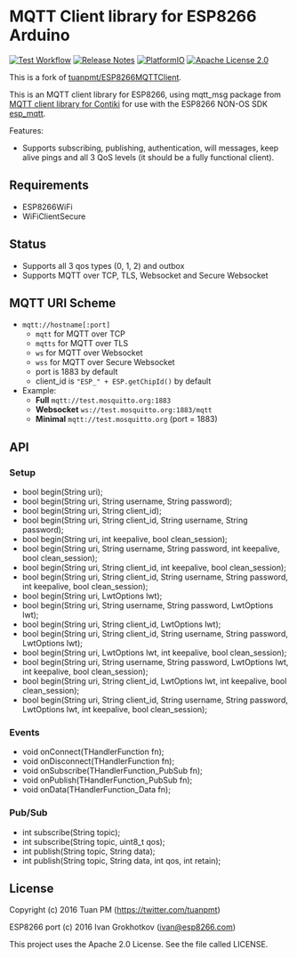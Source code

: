 # MQTT Client library for ESP8266 Arduino
[![Test Workflow](https://github.com/LolHens/ESP8266MQTTClient/workflows/test/badge.svg)](https://github.com/LolHens/ESP8266MQTTClient/actions?query=workflow%3Atest)
[![Release Notes](https://img.shields.io/github/release/LolHens/ESP8266MQTTClient.svg?maxAge=3600)](https://github.com/LolHens/ESP8266MQTTClient/releases/latest)
[![PlatformIO](https://img.shields.io/badge/PlatformIO-ESP8266MQTTClient-%23EE6D0B)](https://platformio.org/lib/show/7453/ESP8266MQTTClient)
[![Apache License 2.0](https://img.shields.io/github/license/LolHens/ESP8266MQTTClient.svg?maxAge=3600)](https://www.apache.org/licenses/LICENSE-2.0)

This is a fork of [tuanpmt/ESP8266MQTTClient](https://github.com/tuanpmt/ESP8266MQTTClient).

This is an MQTT client library for ESP8266, using mqtt_msg package from [MQTT client library for Contiki](https://github.com/esar/contiki-mqtt) for use with the ESP8266 NON-OS SDK [esp_mqtt](https://github.com/tuanpmt/esp_mqtt).

Features:

- Supports subscribing, publishing, authentication, will messages, keep alive pings and all 3 QoS levels (it should be a fully functional client).

## Requirements
- ESP8266WiFi
- WiFiClientSecure

## Status
- Supports all 3 qos types (0, 1, 2) and outbox
- Supports MQTT over TCP, TLS, Websocket and Secure Websocket

## MQTT URI Scheme
- `mqtt://hostname[:port]`
    + `mqtt` for MQTT over TCP
    + `mqtts` for MQTT over TLS
    + `ws` for MQTT over Websocket
    + `wss` for MQTT over Secure Websocket
    + port is 1883 by default
    + client_id is `"ESP_" + ESP.getChipId()` by default
- Example:
    + **Full** `mqtt://test.mosquitto.org:1883`
    + **Websocket** `ws://test.mosquitto.org:1883/mqtt`
    + **Minimal** `mqtt://test.mosquitto.org` (port = 1883)

## API 
### Setup
- bool begin(String uri);
- bool begin(String uri, String username, String password);
- bool begin(String uri, String client_id);
- bool begin(String uri, String client_id, String username, String password);
- bool begin(String uri, int keepalive, bool clean_session);
- bool begin(String uri, String username, String password, int keepalive, bool clean_session);
- bool begin(String uri, String client_id, int keepalive, bool clean_session);
- bool begin(String uri, String client_id, String username, String password, int keepalive, bool clean_session);
- bool begin(String uri, LwtOptions lwt);
- bool begin(String uri, String username, String password, LwtOptions lwt);
- bool begin(String uri, String client_id, LwtOptions lwt);
- bool begin(String uri, String client_id, String username, String password, LwtOptions lwt);
- bool begin(String uri, LwtOptions lwt, int keepalive, bool clean_session);
- bool begin(String uri, String username, String password, LwtOptions lwt, int keepalive, bool clean_session);
- bool begin(String uri, String client_id, LwtOptions lwt, int keepalive, bool clean_session);
- bool begin(String uri, String client_id, String username, String password, LwtOptions lwt, int keepalive, bool clean_session);

### Events
- void onConnect(THandlerFunction fn);
- void onDisconnect(THandlerFunction fn);
- void onSubscribe(THandlerFunction_PubSub fn);
- void onPublish(THandlerFunction_PubSub fn);
- void onData(THandlerFunction_Data fn);

### Pub/Sub
- int subscribe(String topic);
- int subscribe(String topic, uint8_t qos);
- int publish(String topic, String data);
- int publish(String topic, String data, int qos, int retain);

## License
Copyright (c) 2016 Tuan PM (https://twitter.com/tuanpmt)

ESP8266 port (c) 2016 Ivan Grokhotkov (ivan@esp8266.com)

This project uses the Apache 2.0 License. See the file called LICENSE.
